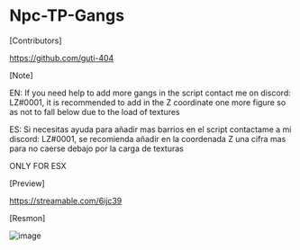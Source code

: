 # Npc-TP-Gangs

[Contributors]

https://github.com/guti-404

[Note]

EN: If you need help to add more gangs in the script contact me on discord: LZ#0001, it is recommended to add in the Z coordinate one more figure so as not to fall below due to the load of textures

ES: Si necesitas ayuda para añadir mas barrios en el script contactame a mi discord: LZ#0001, se recomienda añadir en la coordenada Z una cifra mas para no caerse debajo por la carga de texturas

ONLY FOR ESX

[Preview]

https://streamable.com/6ijc39

[Resmon]

![image](https://user-images.githubusercontent.com/94126308/161601164-1fcf57a8-093e-4356-8433-570e6f5e12fe.png)
